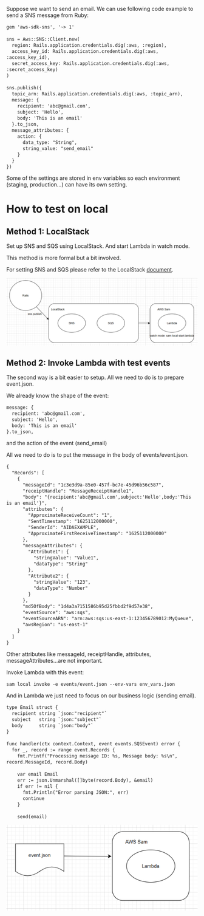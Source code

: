 Suppose we want to send an email. We can use following code example to send a SNS message from Ruby:

```
gem 'aws-sdk-sns', '~> 1'

sns = Aws::SNS::Client.new(
  region: Rails.application.credentials.dig(:aws, :region),
  access_key_id: Rails.application.credentials.dig(:aws, :access_key_id),
  secret_access_key: Rails.application.credentials.dig(:aws, :secret_access_key)
)

sns.publish({
  topic_arn: Rails.application.credentials.dig(:aws, :topic_arn),
  message: {
    recipient: 'abc@gmail.com',
    subject: 'Hello',
    body: 'This is an email'
  }.to_json,
  message_attributes: {
    action: {
      data_type: "String",
      string_value: "send_email"
    }
  }
})
```

Some of the settings are stored in env variables so each environment (staging, production...) can have its own setting.

# How to test on local

## Method 1: LocalStack

Set up SNS and SQS using LocalStack. And start Lambda in watch mode.

This method is more formal but a bit involved.

For setting SNS and SQS please refer to the LocalStack <a target="_blank" href="https://docs.localstack.cloud/user-guide/aws/sns/#working-with-sqs-subscriptions-for-sns">document</a>.

![LocalStack](images/localstack.png "LocalStack")

## Method 2: Invoke Lambda with test events

The second way is a bit easier to setup. All we need to do is to prepare event.json.

We already know the shape of the event:

```
message: {
  recipient: 'abc@gmail.com',
  subject: 'Hello',
  body: 'This is an email'
}.to_json,
```
and the action of the event (send_email)

All we need to do is to put the message in the body of events/event.json.

```
{
  "Records": [
    {
      "messageId": "1c3e3d9a-85e0-457f-bc7e-45d96b56c587",
      "receiptHandle": "MessageReceiptHandle1",
      "body": "{recipient:'abc@gmail.com',subject:'Hello',body:'This is an email'}",
      "attributes": {
        "ApproximateReceiveCount": "1",
        "SentTimestamp": "1625112000000",
        "SenderId": "AIDAEXAMPLE",
        "ApproximateFirstReceiveTimestamp": "1625112000000"
      },
      "messageAttributes": {
        "Attribute1": {
          "stringValue": "Value1",
          "dataType": "String"
        },
        "Attribute2": {
          "stringValue": "123",
          "dataType": "Number"
        }
      },
      "md5OfBody": "1d4a3a7151586b95d25fbbd2f9d57e38",
      "eventSource": "aws:sqs",
      "eventSourceARN": "arn:aws:sqs:us-east-1:123456789012:MyQueue",
      "awsRegion": "us-east-1"
    }
  ]
}
```
Other attributes like messageId, receiptHandle, attributes, messageAttributes...are not important.

Invoke Lambda with this event:
```
sam local invoke -e events/event.json --env-vars env_vars.json
```
And in Lambda we just need to focus on our business logic (sending email).

```
type Email struct {
  recipient string `json:"recipient"`
  subject   string `json:"subject"`
  body      string `json:"body"`
}

func handler(ctx context.Context, event events.SQSEvent) error {
  for _, record := range event.Records {
    fmt.Printf("Processing message ID: %s, Message body: %s\n", record.MessageId, record.Body)

    var email Email
    err := json.Unmarshal([]byte(record.Body), &email)
    if err != nil {
      fmt.Println("Error parsing JSON:", err)
      continue
    }

    send(email)
```

![Invoke Lambda with test events](images/invoke_lambda.png "Invoke Lambda with test events")